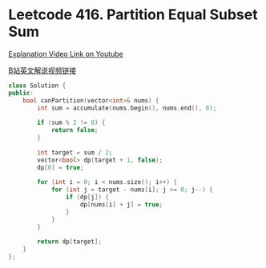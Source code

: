 # Leetcode 416. Partition Equal Subset Sum

[Explanation Video Link on Youtube](https://youtu.be/iuGhv6iNlHo)

[B站英文解说视频链接](https://www.bilibili.com/video/BV1ZP4y187Gm)

```cpp
class Solution {
public:
    bool canPartition(vector<int>& nums) {
        int sum = accumulate(nums.begin(), nums.end(), 0);
        
        if (sum % 2 != 0) {
            return false;
        }
        
        int target = sum / 2;
        vector<bool> dp(target + 1, false);
        dp[0] = true;
        
        for (int i = 0; i < nums.size(); i++) {
            for (int j = target - nums[i]; j >= 0; j--) {
                if (dp[j]) {
                    dp[nums[i] + j] = true;
                }
            }
        }
        
        return dp[target];
    }
};
```
